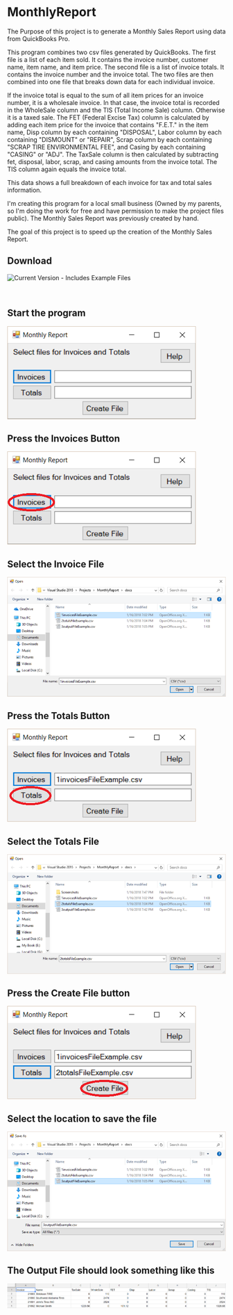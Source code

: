 # MonthlyReport

The Purpose of this project is to generate a Monthly Sales Report using data from QuickBooks Pro. 

This program combines two csv files generated by QuickBooks. The first file is a list of each item sold. It contains the invoice number, customer name, item name, and item price. The second file is a list of invoice totals. It contains the invoice number and the invoice total. The two files are then combined into one file that breaks down data for each individual invoice. 

If the invoice total is equal to the sum of all item prices for an invoice number, it is a wholesale invoice. In that case, the invoice total is recorded in the WholeSale column and the TIS (Total Income Sale) column. Otherwise it is a taxed sale. The FET (Federal Excise Tax) column is calculated by adding each item price for the invoice that contains "F.E.T." in the item name, Disp column by each containing "DISPOSAL", Labor column by each containing "DISMOUNT" or "REPAIR", Scrap column by each containing "SCRAP TIRE ENVIRONMENTAL FEE", and Casing by each containing "CASING" or "ADJ". The TaxSale column is then calculated by subtracting fet, disposal, labor, scrap, and casing amounts from the invoice total. The TIS column again equals the invoice total. 

This data shows a full breakdown of each invoice for tax and total sales information.

I'm creating this program for a local small business (Owned by my parents, so I'm doing the work for free and have permission to make the project files public). The Monthly Sales Report was previously created by hand.

The goal of this project is to speed up the creation of the Monthly Sales Report.

## Download
![Current Version - Includes Example Files](https://github.com/wlb901/MonthlyReport/releases/tag/v1.0.0)

<div class="paragraph"><p><br>
</p></div>

## **Start the program**

![alt text](docs/Screenshots/Monthly.png)

## **Press the Invoices Button**

![alt text](docs/Screenshots/InvoicesButton.png)

## **Select the Invoice File**

![alt text](docs/Screenshots/SelectInvoiceFile.png)

## **Press the Totals Button**

![alt text](docs/Screenshots/TotalsButton.png)

## **Select the Totals File**

![alt text](docs/Screenshots/SelectTotalsFile.png)

## **Press the Create File button**

![alt text](docs/Screenshots/CreateFileButton.png)

## **Select the location to save the file**

![alt text](docs/Screenshots/SelectOutputFile.png)

## **The Output File should look something like this**

![alt text](docs/Screenshots/OutputFile.png)
